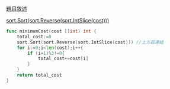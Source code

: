 [題目敘述](https://leetcode.cn/problems/minimum-cost-of-buying-candies-with-discount/)

[sort.Sort(sort.Reverse(sort.IntSlice(cost)))](https://blog.csdn.net/qq_43279457/article/details/121730095)
```go
func minimumCost(cost []int) int {
    total_cost:=0
    sort.Sort(sort.Reverse(sort.IntSlice(cost))) //上方超連結
    for i:=0;i<len(cost);i++{
        if (i+1)%3!=0{
            total_cost+=cost[i]
        }
    }
    return total_cost
}
